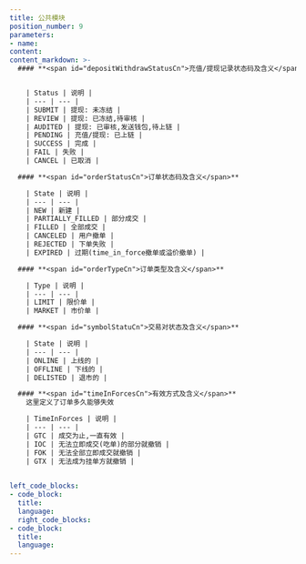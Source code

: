 ```yaml
---
title: 公共模块
position_number: 9
parameters:
- name:
content:
content_markdown: >-
  #### **<span id="depositWithdrawStatusCn">充值/提现记录状态码及含义</span>**


    | Status | 说明 |
    | --- | --- |
    | SUBMIT | 提现: 未冻结 |
    | REVIEW | 提现: 已冻结,待审核 |
    | AUDITED | 提现: 已审核,发送钱包,待上链 |
    | PENDING | 充值/提现: 已上链 |
    | SUCCESS | 完成 |
    | FAIL | 失败 |
    | CANCEL | 已取消 |

  #### **<span id="orderStatusCn">订单状态码及含义</span>**

    | State | 说明 |
    | --- | --- |
    | NEW | 新建 |
    | PARTIALLY_FILLED | 部分成交 |
    | FILLED | 全部成交 |
    | CANCELED | 用户撤单 |
    | REJECTED | 下单失败 |
    | EXPIRED | 过期(time_in_force撤单或溢价撤单) |

  #### **<span id="orderTypeCn">订单类型及含义</span>**

    | Type | 说明 |
    | --- | --- |
    | LIMIT | 限价单 |
    | MARKET | 市价单 |

  #### **<span id="symbolStatuCn">交易对状态及含义</span>**

    | State | 说明 |
    | --- | --- |
    | ONLINE | 上线的 |
    | OFFLINE | 下线的 |
    | DELISTED | 退市的 |

  #### **<span id="timeInForcesCn">有效方式及含义</span>**
    这里定义了订单多久能够失效

    | TimeInForces | 说明 |
    | --- | --- |
    | GTC | 成交为止,一直有效 |
    | IOC | 无法立即成交(吃单)的部分就撤销 |
    | FOK | 无法全部立即成交就撤销 |
    | GTX | 无法成为挂单方就撤销 |
  

left_code_blocks:
- code_block:
  title:
  language:
  right_code_blocks:
- code_block:
  title:
  language:
---
```



